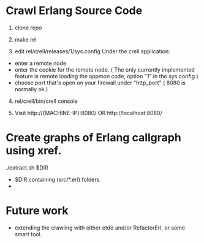 Crawl Erlang Source Code
===

1) clone repo

2) make rel

3) edit rel/crell/releases/1/sys.config
Under the crell application:
- enter a remote node
- enter the cookie for the remote node.
( The only currently implemented feature is remote loading the 
appmon code, option "1" in the sys.config )
- choose port that's open on your firewall under "http_port"
 ( 8080 is normally ok )

4) rel/crell/bin/crell console

5) Visit
http://{MACHINE-IP}:8080/ 
OR 
http://localhost:8080/

Create graphs of Erlang callgraph using xref.
===

./extract.sh $DIR
* $DIR containing (src/*.erl) folders.
* 
Future work
===

- extending the crawling with either etdd and/or RefactorErl, or some smart tool.
